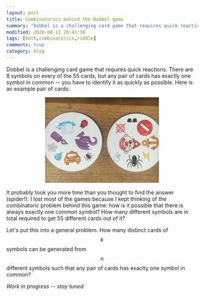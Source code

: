 ```yaml
---
layout: post
title: Combinatorics behind the Dobbel game
summary: "Dobbel is a challenging card game that requires quick reactions"
modified: 2020-08-11 20:41:38
tags: [math,combinatorics,riddle]
comments: true
category: blog
---
```


Dobbel is a challenging card game that requires quick reactions. 
There are 8 symbols on every of the 55 cards, but any pair of cards has exactly one symbol in common -- you have to identify it as quickly as possible. 
Here is an example pair of cards:

<div style="text-align: center"><img src="/assets/pics/dobbel.JPG" width="300" /></div>

It probably took you more time than you thought to find the answer (spider!). 
I lost most of the games because I kept thinking of the combinatoric problem behind this game: how is it possible that there is always exactly one common symbol? 
How many different symbols are in total required to get 55 different cards out of it? 

Let's put this into a general problem. 
How many distinct cards of $$k$$ symbols can be generated from $$n$$ different symbols such that any pair of cards has exaclty one symbol in common?

*Work in progress -- stay tuned*

<script src="https://cdn.mathjax.org/mathjax/latest/MathJax.js?config=TeX-AMS-MML_HTMLorMML" type="text/javascript" ></script>
